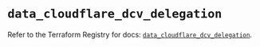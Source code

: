 # `data_cloudflare_dcv_delegation`

Refer to the Terraform Registry for docs: [`data_cloudflare_dcv_delegation`](https://registry.terraform.io/providers/cloudflare/cloudflare/5.9.0/docs/data-sources/dcv_delegation).
